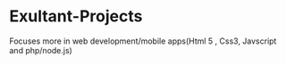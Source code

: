 # Exultant-Projects
Focuses more in web development/mobile apps(Html 5 , Css3, Javscript and php/node.js)
